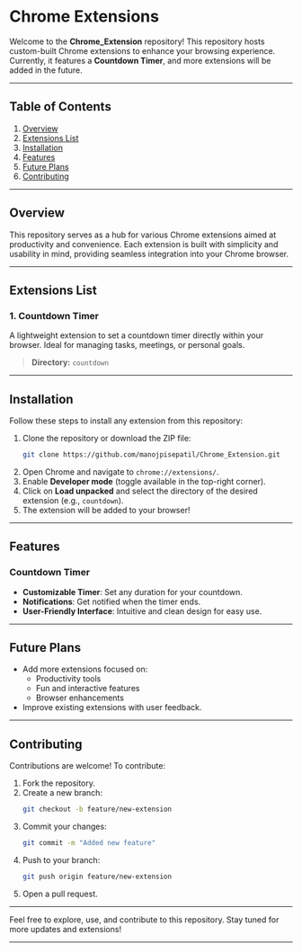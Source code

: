 # Chrome Extensions

Welcome to the **Chrome_Extension** repository! This repository hosts custom-built Chrome extensions to enhance your browsing experience. Currently, it features a **Countdown Timer**, and more extensions will be added in the future.

---

## Table of Contents

1. [Overview](#overview)
2. [Extensions List](#extensions-list)
3. [Installation](#installation)
4. [Features](#features)
5. [Future Plans](#future-plans)
6. [Contributing](#contributing)

---

## Overview

This repository serves as a hub for various Chrome extensions aimed at productivity and convenience. Each extension is built with simplicity and usability in mind, providing seamless integration into your Chrome browser.

---

## Extensions List

### 1. Countdown Timer
A lightweight extension to set a countdown timer directly within your browser. Ideal for managing tasks, meetings, or personal goals.

> **Directory:** `countdown`

---

## Installation

Follow these steps to install any extension from this repository:

1. Clone the repository or download the ZIP file:
   ```bash
   git clone https://github.com/manojpisepatil/Chrome_Extension.git
   ```
2. Open Chrome and navigate to `chrome://extensions/`.
3. Enable **Developer mode** (toggle available in the top-right corner).
4. Click on **Load unpacked** and select the directory of the desired extension (e.g., `countdown`).
5. The extension will be added to your browser!

---

## Features

### Countdown Timer
- **Customizable Timer**: Set any duration for your countdown.
- **Notifications**: Get notified when the timer ends.
- **User-Friendly Interface**: Intuitive and clean design for easy use.

---


## Future Plans

- Add more extensions focused on:
  - Productivity tools
  - Fun and interactive features
  - Browser enhancements
- Improve existing extensions with user feedback.

---

## Contributing

Contributions are welcome! To contribute:

1. Fork the repository.
2. Create a new branch:
   ```bash
   git checkout -b feature/new-extension
   ```
3. Commit your changes:
   ```bash
   git commit -m "Added new feature"
   ```
4. Push to your branch:
   ```bash
   git push origin feature/new-extension
   ```
5. Open a pull request.

---

Feel free to explore, use, and contribute to this repository. Stay tuned for more updates and extensions!

---
